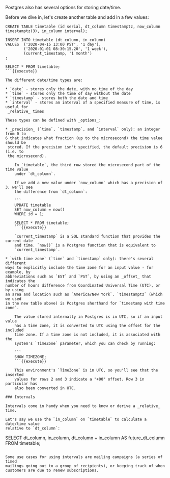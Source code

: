Postgres also has several options for storing date/time. 

Before we dive in, let's create another table and add in a few values:

```
CREATE TABLE timetable (id serial, dt_column timestamptz, now_column timestamptz(3), in_column interval);

INSERT INTO timetable (dt_column, in_column)
VALUES  ('2020-04-15 13:00 PST', '1 day'),
        ('2020-01-01 08:30:15.20', '1 week'),
        (current_timestamp, '1 month')
;

SELECT * FROM timetable;
```{{execute}}

The different date/time types are:

* `date` - stores only the date, with no time of the day
* `time` - stores only the time of day without the date
* `timestamp` - stores both the date and time
* `interval` - stores an interval of a specified measure of time, is useful for
 _relative_ times

These types can be defined with _options_:

* _precision_ (`time`, `timestamp`, and `interval` only): an integer from 0 to 
6 that indicates what fraction (up to the microsecond) the time value should be
 stored. If the precision isn't specified, the default precision is 6 (i.e. to 
 the microsecond).

    In `timetable`, the third row stored the microsecond part of the time value 
    under `dt_column`.

    If we add a new value under `now_column` which has a precision of 3, we'll see 
    the difference from `dt_column`:

    ```
    UPDATE timetable
    SET now_column = now()
    WHERE id = 1;

    SELECT * FROM timetable;
    ```{{execute}}

    `current_timestamp` is a SQL standard function that provides the current date 
    and time. `now()` is a Postgres function that is equivalent to 
    `current_timestamp`.

* `with time zone` (`time` and `timestamp` only): there's several different 
ways to explicitly include the time zone for an input value - for example, by 
abbreviations such as `EST` and `PST`, by using an _offset_ that indicates the 
number of hours difference from Coordinated Universal Time (UTC), or by using 
an area and location such as `America/New York`. `timestamptz` (which we used 
in the new table above) is Postgres shorthand for `timestamp with time zone`.

    The value stored internally in Postgres is in UTC, so if an input value 
    has a time zone, it is converted to UTC using the offset for the included 
    time zone. If a time zone is not included, it is associated with the 
    system's `TimeZone` parameter, which you can check by running:

    ```
    SHOW TIMEZONE;
    ```{{execute}}  

    This environment's `TimeZone` is in UTC, so you'll see that the inserted 
    values for rows 2 and 3 indicate a "+00" offset. Row 3 in particular has 
    also been converted in UTC.

### Intervals

Intervals come in handy when you need to know or derive a _relative_ time.

Let's say we use the `in_column` on `timetable` to calculate a date/time value 
relative to `dt_column`:

```
SELECT 
    dt_column,
    in_column,
    dt_column + in_column AS future_dt_column
FROM timetable;
```{{execute}}

Some use cases for using intervals are mailing campaigns (a series of timed 
mailings going out to a group of recipients), or keeping track of when 
customers are due to renew subscriptions.
